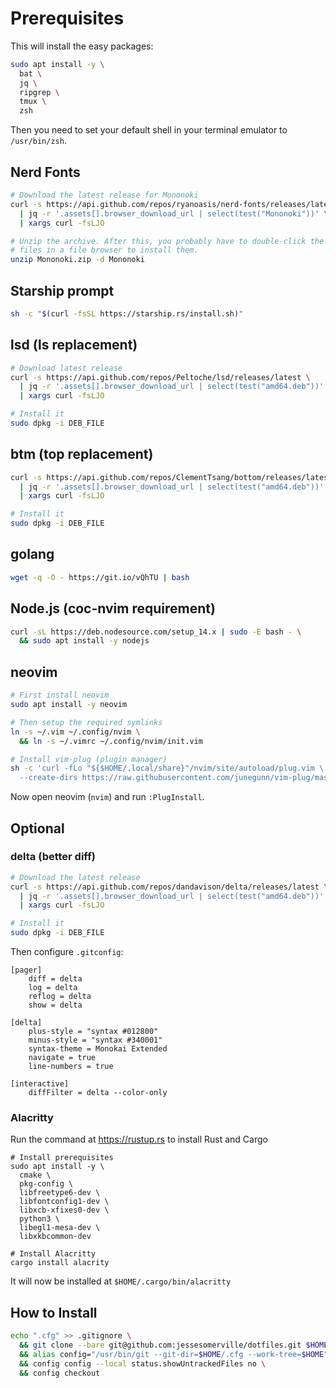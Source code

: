 # Prerequisites

This will install the easy packages:

```sh
sudo apt install -y \
  bat \
  jq \
  ripgrep \
  tmux \
  zsh
```

Then you need to set your default shell in your terminal emulator to
`/usr/bin/zsh`.

## Nerd Fonts

```sh
# Download the latest release for Mononoki
curl -s https://api.github.com/repos/ryanoasis/nerd-fonts/releases/latest \
  | jq -r '.assets[].browser_download_url | select(test("Mononoki"))' \
  | xargs curl -fsLJO

# Unzip the archive. After this, you probably have to double-click the
# files in a file browser to install them.
unzip Mononoki.zip -d Mononoki
```

## Starship prompt

```sh
sh -c "$(curl -fsSL https://starship.rs/install.sh)"
```

## lsd (ls replacement)

```sh
# Download latest release
curl -s https://api.github.com/repos/Peltoche/lsd/releases/latest \
  | jq -r '.assets[].browser_download_url | select(test("amd64.deb"))' \
  | xargs curl -fsLJO

# Install it
sudo dpkg -i DEB_FILE
```

## btm (top replacement)

```sh
curl -s https://api.github.com/repos/ClementTsang/bottom/releases/latest \
  | jq -r '.assets[].browser_download_url | select(test("amd64.deb"))' \
  | xargs curl -fsLJO

# Install it
sudo dpkg -i DEB_FILE
```

## golang

```sh
wget -q -O - https://git.io/vQhTU | bash
```

## Node.js (coc-nvim requirement)

```sh
curl -sL https://deb.nodesource.com/setup_14.x | sudo -E bash - \
  && sudo apt install -y nodejs
```

## neovim

```sh
# First install neovim
sudo apt install -y neovim

# Then setup the required symlinks
ln -s ~/.vim ~/.config/nvim \
  && ln -s ~/.vimrc ~/.config/nvim/init.vim

# Install vim-plug (plugin manager)
sh -c 'curl -fLo "${$HOME/.local/share}"/nvim/site/autoload/plug.vim \
  --create-dirs https://raw.githubusercontent.com/junegunn/vim-plug/master/plug.vim'
```

Now open neovim (`nvim`) and run `:PlugInstall`.

## Optional

### delta (better diff)

```sh
# Download the latest release
curl -s https://api.github.com/repos/dandavison/delta/releases/latest \
  | jq -r '.assets[].browser_download_url | select(test("amd64.deb"))' \
  | xargs curl -fsLJO

# Install it
sudo dpkg -i DEB_FILE
```

Then configure `.gitconfig`:

```gitconfig
[pager]
    diff = delta
    log = delta
    reflog = delta
    show = delta

[delta]
    plus-style = "syntax #012800"
    minus-style = "syntax #340001"
    syntax-theme = Monokai Extended
    navigate = true
    line-numbers = true

[interactive]
    diffFilter = delta --color-only

```

### Alacritty

Run the command at https://rustup.rs to install Rust and Cargo

```
# Install prerequisites
sudo apt install -y \
  cmake \
  pkg-config \
  libfreetype6-dev \
  libfontconfig1-dev \
  libxcb-xfixes0-dev \
  python3 \
  libegl1-mesa-dev \
  libxkbcommon-dev

# Install Alacritty
cargo install alacrity
```

It will now be installed at `$HOME/.cargo/bin/alacritty`

## How to Install

```sh
echo ".cfg" >> .gitignore \
  && git clone --bare git@github.com:jessesomerville/dotfiles.git $HOME/.cfg \
  && alias config="/usr/bin/git --git-dir=$HOME/.cfg --work-tree=$HOME" \
  && config config --local status.showUntrackedFiles no \
  && config checkout
```
